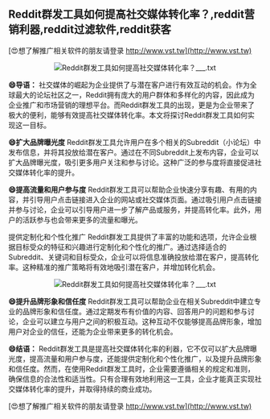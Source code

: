 ## **Reddit群发工具如何提高社交媒体转化率？,reddit营销利器,reddit过滤软件,reddit获客**

[😍想了解推广相关软件的朋友请登录 http://www.vst.tw](http://www.vst.tw)

 <center><img src="https://vst.tw/MP4/tuiguang/png/2.png" alt="Reddit群发工具如何提高社交媒体转化率？___.txt"></center>

**😄导语：**
社交媒体的崛起为企业提供了与潜在客户进行有效互动的机会。作为全球最大的论坛社区之一，Reddit拥有庞大的用户群体和多样化的内容，因此成为企业推广和市场营销的理想平台。而Reddit群发工具的出现，更是为企业带来了极大的便利，能够有效提高社交媒体转化率。本文将探讨Reddit群发工具如何实现这一目标。

**😄扩大品牌曝光度**
Reddit群发工具允许用户在多个相关的Subreddit（小论坛）中发布信息，并将其投放给潜在客户。通过在不同Subreddit上发布内容，企业可以扩大品牌曝光度，吸引更多用户关注和参与讨论。这种广泛的参与度将直接促进社交媒体转化率的提升。

**😄提高流量和用户参与度**
Reddit群发工具可以帮助企业快速分享有趣、有用的内容，并引导用户点击链接进入企业的网站或社交媒体页面。通过吸引用户点击链接并参与讨论，企业可以引导用户进一步了解产品或服务，并提高转化率。此外，用户的活跃参与也会带来更多的流量和曝光。

提供定制化和个性化推广
Reddit群发工具提供了丰富的功能和选项，允许企业根据目标受众的特征和兴趣进行定制化和个性化的推广。通过选择适合的Subreddit、关键词和目标受众，企业可以将信息准确投放给潜在客户，提高转化率。这种精准的推广策略将有效地吸引潜在客户，并增加转化机会。

 <center><img src="https://vst.tw/MP4/tuiguang/png/4.png" alt="Reddit群发工具如何提高社交媒体转化率？___.txt"></center>

**😄提升品牌形象和信任度**
Reddit群发工具可以帮助企业在相关Subreddit中建立专业的品牌形象和信任度。通过定期发布有价值的内容、回答用户的问题和参与讨论，企业可以建立与用户之间的积极互动。这种互动不仅能够提高品牌形象，增加用户对企业的信任，还能为企业带来更多的转化机会。

**😄结语：**
Reddit群发工具是提高社交媒体转化率的利器，它不仅可以扩大品牌曝光度，提高流量和用户参与度，还能提供定制化和个性化推广，以及提升品牌形象和信任度。然而，在使用Reddit群发工具时，企业需要遵循相关的规定和准则，确保信息的合法性和适当性。只有合理有效地利用这一工具，企业才能真正实现社交媒体转化率的提升，并取得持续的商业成功。

[😍想了解推广相关软件的朋友请登录 http://www.vst.tw](http://www.vst.tw)



